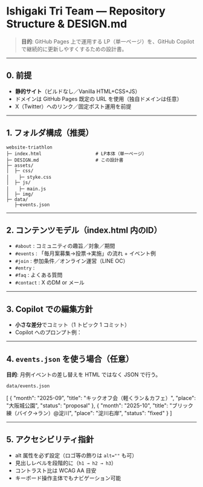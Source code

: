 # Ishigaki Tri Team — Repository Structure & DESIGN.md

> **目的**: GitHub Pages 上で運用する LP（単一ページ）を、GitHub Copilot で継続的に更新しやすくするための設計書。

---

## 0. 前提

* **静的サイト**（ビルドなし／Vanilla HTML+CSS+JS）
* ドメインは GitHub Pages 既定の URL を使用（独自ドメインは任意）
* X（Twitter）へのリンク／固定ポスト運用を前提

---

## 1. フォルダ構成（推奨）

```
website-triathlon
├─ index.html                    # LP本体（単一ページ）
├─ DESIGN.md                     # この設計書
├─ assets/
│  ├─ css/
│  　├─ styke.css
│  ├─ js/
│  　├─ main.js
│  ├─ img/
├─ data/
   ├─events.json
```

---

## 2. コンテンツモデル（index.html 内のID）

* `#about` : コミュニティの趣旨／対象／期間
* `#events` : 「毎月案募集→投票→実施」の流れ + イベント例
* `#join` : 参加条件／オンライン運営（LINE OC）
* `#entry` : 
* `#faq` : よくある質問
* `#contact` : X のDM or メール

---

## 3. Copilot での編集方針

* **小さな差分**でコミット（1 トピック 1 コミット）
* Copilot へのプロンプト例：

---

## 4. `events.json` を使う場合（任意）

**目的**: 月例イベントの差し替えを HTML ではなく JSON で行う。

`data/events.json`

[
  {
    "month": "2025-09",
    "title": "キックオフ会（軽くラン＆カフェ）",
    "place": "大阪城公園",
    "status": "proposal"
  },
  {
    "month": "2025-10",
    "title": "ブリック練（バイク→ラン）@淀川",
    "place": "淀川右岸",
    "status": "fixed"
  }
]

---

## 5. アクセシビリティ指針

* alt 属性を必ず設定（ロゴ等の飾りは `alt=""` も可）
* 見出しレベルを段階的に（`h1 → h2 → h3`）
* コントラスト比は WCAG AA 目安
* キーボード操作主体でもナビゲーション可能